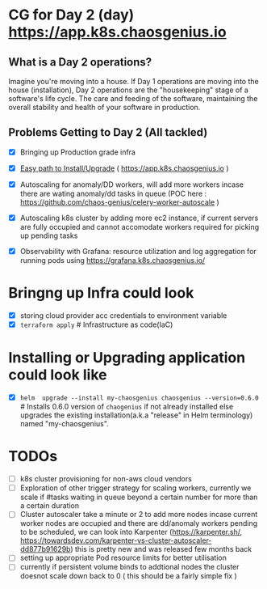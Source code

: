 # CG for Day 2 (day) https://app.k8s.chaosgenius.io



## What is a Day 2 operations?


 Imagine you're moving into a house. If Day 1 operations are moving into the house (installation), Day 2 operations are the "housekeeping" stage of a software's life cycle. The care and feeding of the software, maintaining the overall stability and health of your software in production.


## Problems Getting to Day 2 (All tackled)

- [X] Bringing up Production grade infra
- [X] [Easy path to Install/Upgrade](#installing-or-upgrading-application-could-look-like) ( https://app.k8s.chaosgenius.io )
- [X] Autoscaling for anomaly/DD workers, will add more workers incase there are wating anomaly/dd tasks in queue (POC here : https://github.com/chaos-genius/celery-worker-autoscale )
- [X] Autoscaling k8s cluster by adding more ec2 instance, if current servers are fully occupied and cannot accomodate workers required for picking up pending tasks 
- [X] Observability with Grafana: resource utilization and log aggregation for running pods using https://grafana.k8s.chaosgenius.io/


# Bringng up Infra could look
- [X] storing cloud provider acc credentials to environment variable
- [X] `terraform apply` # Infrastructure as code(IaC) 

# Installing or Upgrading application could look like 

- [X] `helm  upgrade --install my-chaosgenius chaosgenius --version=0.6.0` # Installs 0.6.0 version of `chaogenius` if not already installed else upgrades the existing installation(a.k.a "release" in Helm terminology)  named "my-chaosgenius".

# TODOs

- [ ] k8s cluster provisioning for non-aws cloud vendors
- [ ] Exploration of other trigger strategy for scaling workers, currently we scale if #tasks waiting in queue beyond a certain number for more than a certain duration
- [ ] Cluster autoscaler take a minute or 2 to add more nodes incase current worker nodes are occupied and there are dd/anomaly workers pending to be scheduled, we can look into Karpenter (https://karpenter.sh/, https://towardsdev.com/karpenter-vs-cluster-autoscaler-dd877b91629b) this is pretty new and was released few months back
- [ ] setting up appropriate Pod resource limits for better utilisation
- [ ] currently if persistent volume binds to addtional nodes the cluster doesnot scale down back to 0 ( this should be a fairly simple fix )
